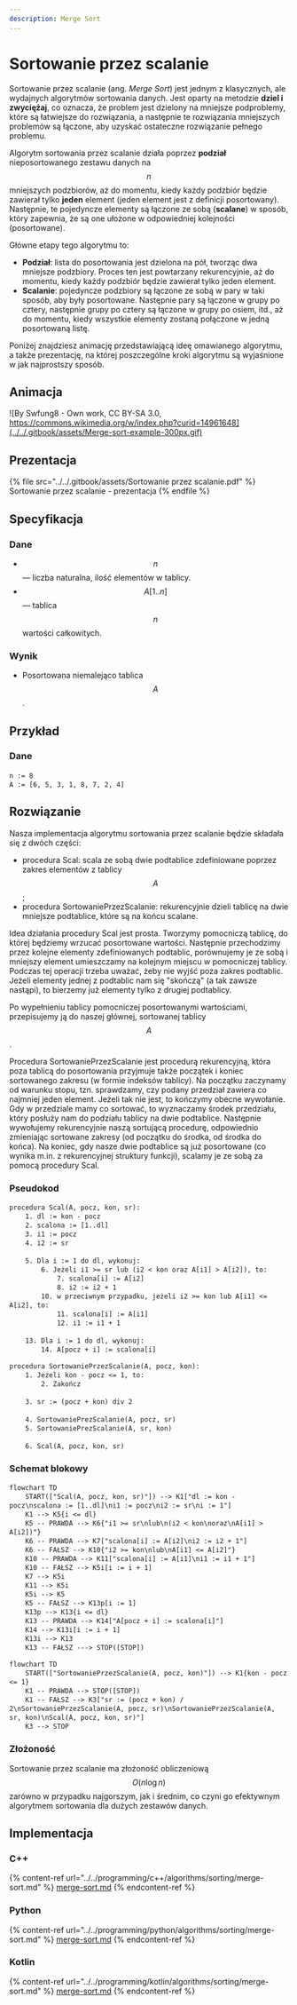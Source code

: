 ```yaml
---
description: Merge Sort
---
```


# Sortowanie przez scalanie

Sortowanie przez scalanie (ang. *Merge Sort*) jest jednym z klasycznych, ale wydajnych algorytmów sortowania danych. Jest oparty na metodzie **dziel i zwyciężaj**, co oznacza, że problem jest dzielony na mniejsze podproblemy, które są łatwiejsze do rozwiązania, a następnie te rozwiązania mniejszych problemów są łączone, aby uzyskać ostateczne rozwiązanie pełnego problemu.

Algorytm sortowania przez scalanie działa poprzez **podział** nieposortowanego zestawu danych na $$n$$ mniejszych podzbiorów, aż do momentu, kiedy każdy podzbiór będzie zawierał tylko **jeden** element (jeden element jest z definicji posortowany). Następnie, te pojedyncze elementy są łączone ze sobą (**scalane**) w sposób, który zapewnia, że są one ułożone w odpowiedniej kolejności (posortowane).

Główne etapy tego algorytmu to:

- **Podział**: lista do posortowania jest dzielona na pół, tworząc dwa mniejsze podzbiory. Proces ten jest powtarzany rekurencyjnie, aż do momentu, kiedy każdy podzbiór będzie zawierał tylko jeden element.
- **Scalanie**: pojedyncze podzbiory są łączone ze sobą w pary w taki sposób, aby były posortowane. Następnie pary są łączone w grupy po cztery, następnie grupy po cztery są łączone w grupy po osiem, itd., aż do momentu, kiedy wszystkie elementy zostaną połączone w jedną posortowaną listę.

Poniżej znajdziesz animację przedstawiającą ideę omawianego algorytmu, a także prezentację, na której poszczególne kroki algorytmu są wyjaśnione w jak najprostszy sposób.

## Animacja

![By Swfung8 - Own work, CC BY-SA 3.0, https://commons.wikimedia.org/w/index.php?curid=14961648](../../.gitbook/assets/Merge-sort-example-300px.gif)

## Prezentacja

{% file src="../../.gitbook/assets/Sortowanie przez scalanie.pdf" %}
Sortowanie przez scalanie - prezentacja
{% endfile %}

## Specyfikacja

### Dane

* $$n$$ — liczba naturalna, ilość elementów w tablicy.
* $$A[1..n]$$ — tablica $$n$$ wartości całkowitych.

### Wynik

* Posortowana niemalejąco tablica $$A$$.

## Przykład

### Dane

```
n := 8
A := [6, 5, 3, 1, 8, 7, 2, 4]
```

## Rozwiązanie

Nasza implementacja algorytmu sortowania przez scalanie będzie składała się z dwóch części:

- procedura Scal: scala ze sobą dwie podtablice zdefiniowane poprzez zakres elementów z tablicy $$A$$;
- procedura SortowaniePrzezScalanie: rekurencyjnie dzieli tablicę na dwie mniejsze podtablice, które są na końcu scalane.

Idea działania procedury Scal jest prosta. Tworzymy pomocniczą tablicę, do której będziemy wrzucać posortowane wartości. Następnie przechodzimy przez kolejne elementy zdefiniowanych podtablic, porównujemy je ze sobą i mniejszy element umieszczamy na kolejnym miejscu w pomocniczej tablicy. Podczas tej operacji trzeba uważać, żeby nie wyjść poza zakres podtablic. Jeżeli elementy jednej z podtablic nam się "skończą" (a tak zawsze nastąpi), to bierzemy już elementy tylko z drugiej podtablicy.

Po wypełnieniu tablicy pomocniczej posortowanymi wartościami, przepisujemy ją do naszej głównej, sortowanej tablicy $$A$$.

Procedura SortowaniePrzezScalanie jest procedurą rekurencyjną, która poza tablicą do posortowania przyjmuje także początek i koniec sortowanego zakresu (w formie indeksów tablicy). Na początku zaczynamy od warunku stopu, tzn. sprawdzamy, czy podany przedział zawiera co najmniej jeden element. Jeżeli tak nie jest, to kończymy obecne wywołanie. Gdy w przedziale mamy co sortować, to wyznaczamy środek przedziału, który posłuży nam do podziału tablicy na dwie podtablice. Następnie wywołujemy rekurencyjnie naszą sortującą procedurę, odpowiednio zmieniając sortowane zakresy (od początku do środka, od środka do końca). Na koniec, gdy nasze dwie podtablice są już posortowane (co wynika m.in. z rekurencyjnej struktury funkcji), scalamy je ze sobą za pomocą procedury Scal.

### Pseudokod

```
procedura Scal(A, pocz, kon, sr):
    1. dl := kon - pocz
    2. scalona := [1..dl]
    3. i1 := pocz
    4. i2 := sr

    5. Dla i := 1 do dl, wykonuj:
        6. Jeżeli i1 >= sr lub (i2 < kon oraz A[i1] > A[i2]), to:
            7. scalona[i] := A[i2]
            8. i2 := i2 + 1
        10. w przeciwnym przypadku, jeżeli i2 >= kon lub A[i1] <= A[i2], to:
            11. scalona[i] := A[i1]
            12. i1 := i1 + 1

    13. Dla i := 1 do dl, wykonuj:
        14. A[pocz + i] := scalona[i]
```

```
procedura SortowaniePrzezScalanie(A, pocz, kon):
    1. Jeżeli kon - pocz <= 1, to:
        2. Zakończ

    3. sr := (pocz + kon) div 2
    
    4. SortowaniePrezScalanie(A, pocz, sr)
    5. SortowaniePrezScalanie(A, sr, kon)
    
    6. Scal(A, pocz, kon, sr)
```

### Schemat blokowy

```mermaid
flowchart TD
    START(["Scal(A, pocz, kon, sr)"]) --> K1["dl := kon - pocz\nscalona := [1..dl]\ni1 := pocz\ni2 := sr\ni := 1"]
    K1 --> K5{i <= dl}
    K5 -- PRAWDA --> K6{"i1 >= sr\nlub\n(i2 < kon\noraz\nA[i1] > A[i2])"}
    K6 -- PRAWDA --> K7["scalona[i] := A[i2]\ni2 := i2 + 1"]
    K6 -- FAŁSZ --> K10{"i2 >= kon\nlub\nA[i1] <= A[i2]"}
    K10 -- PRAWDA --> K11["scalona[i] := A[i1]\ni1 := i1 + 1"]
    K10 -- FAŁSZ --> K5i[i := i + 1]
    K7 --> K5i
    K11 --> K5i
    K5i --> K5
    K5 -- FAŁSZ --> K13p[i := 1]
    K13p --> K13{i <= dl}
    K13 -- PRAWDA --> K14["A[pocz + i] := scalona[i]"]
    K14 --> K13i[i := i + 1]
    K13i --> K13
    K13 -- FAŁSZ ---> STOP([STOP])
```

```mermaid
flowchart TD
    START(["SortowaniePrzezScalanie(A, pocz, kon)"]) --> K1{kon - pocz <= 1}
    K1 -- PRAWDA --> STOP([STOP])
    K1 -- FAŁSZ --> K3["sr := (pocz + kon) / 2\nSortowaniePrzezScalanie(A, pocz, sr)\nSortowaniePrzezScalanie(A, sr, kon)\nScal(A, pocz, kon, sr)"]
    K3 --> STOP
```

### Złożoność

Sortowanie przez scalanie ma złożoność obliczeniową $$O(n\log{n})$$ zarówno w przypadku najgorszym, jak i średnim, co czyni go efektywnym algorytmem sortowania dla dużych zestawów danych.

## Implementacja

### C++

{% content-ref url="../../programming/c++/algorithms/sorting/merge-sort.md" %}
[merge-sort.md](../../programming/c++/algorithms/sorting/merge-sort.md)
{% endcontent-ref %}

### Python

{% content-ref url="../../programming/python/algorithms/sorting/merge-sort.md" %}
[merge-sort.md](../../programming/python/algorithms/sorting/merge-sort.md)
{% endcontent-ref %}

### Kotlin

{% content-ref url="../../programming/kotlin/algorithms/sorting/merge-sort.md" %}
[merge-sort.md](../../programming/kotlin/algorithms/sorting/merge-sort.md)
{% endcontent-ref %}